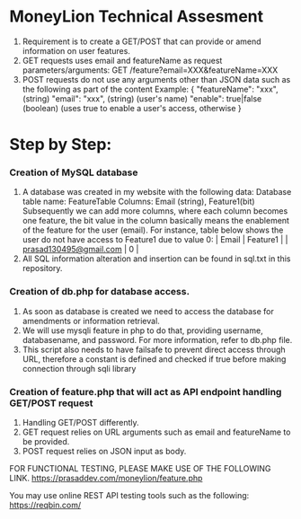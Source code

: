 # MoneyLion Technical Assesment

1. Requirement is to create a GET/POST that can provide or amend information on user features.
2. GET requests uses email and featureName as request parameters/arguments:
	 GET /feature?email=XXX&featureName=XXX
3. POST requests do not use any arguments other than JSON data such as the following as part of the content
	Example:
	{
	"featureName": "xxx", (string)
	"email": "xxx", (string) (user's name)
	"enable": true|false (boolean) (uses true to enable a user's access, otherwise
	}

# Step by Step:
### Creation of MySQL database
1. A database was created in my website with the following data:
	Database table name: FeatureTable
	Columns: Email (string), Feature1(bit)
	Subsequently we can add more columns, where each column becomes one feature, the bit value in the column basically means the enablement of the feature for the user (email). For instance, table below shows the user do not have access to Feature1 due to value 0:
| Email                                    | Feature1   |
| prasad130495@gmail.com |              0   |
2. All SQL information alteration and insertion can be found in sql.txt in this repository.

### Creation of db.php for database access.
1. As soon as database is created we need to access the database for amendments or information retrieval.
2. We will use mysqli feature in php to do that, providing username, databasename, and password. For more information, refer to db.php file.
3. This script also needs to have failsafe to prevent direct access through URL, therefore a constant is defined and checked if true before making connection through sqli library

### Creation of feature.php that will act as API endpoint handling GET/POST request
1. Handling GET/POST differently.
2. GET request relies on URL arguments such as email and featureName to be provided.
3. POST request relies on JSON input as body.


FOR FUNCTIONAL TESTING, PLEASE MAKE USE OF THE FOLLOWING LINK.
https://prasaddev.com/moneylion/feature.php

You may use online REST API testing tools such as the following:
https://reqbin.com/

	
	
	
	
	
	
